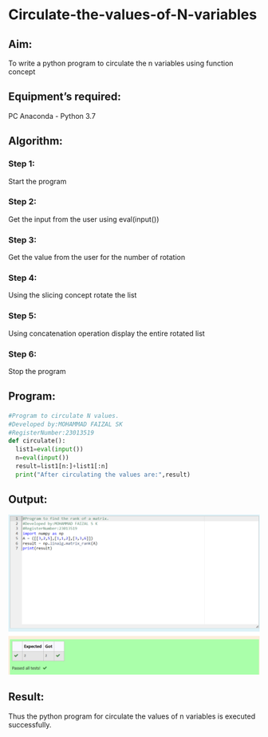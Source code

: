 # Circulate-the-values-of-N-variables
## Aim:
To write a python program to circulate the n variables using function concept
## Equipment’s required:
PC
Anaconda - Python 3.7
## Algorithm: 
### Step 1: 
Start the program
### Step 2: 
Get the input from the user using eval(input())

### Step 3: 
Get the value from the user for the number of rotation
### Step 4: 
Using the slicing concept rotate the list

### Step 5: 
Using concatenation operation display the entire rotated list
### Step 6: 
Stop the program
## Program:
```py
#Program to circulate N values.
#Developed by:MOHAMMAD FAIZAL SK
#RegisterNumber:23013519
def circulate():
  list1=eval(input())
  n=eval(input())
  result=list1[n:]+list1[:n]
  print("After circulating the values are:",result)

```

## Output:
![](./output.png)

## Result:
Thus the python program for circulate the values of n variables is executed successfully.
